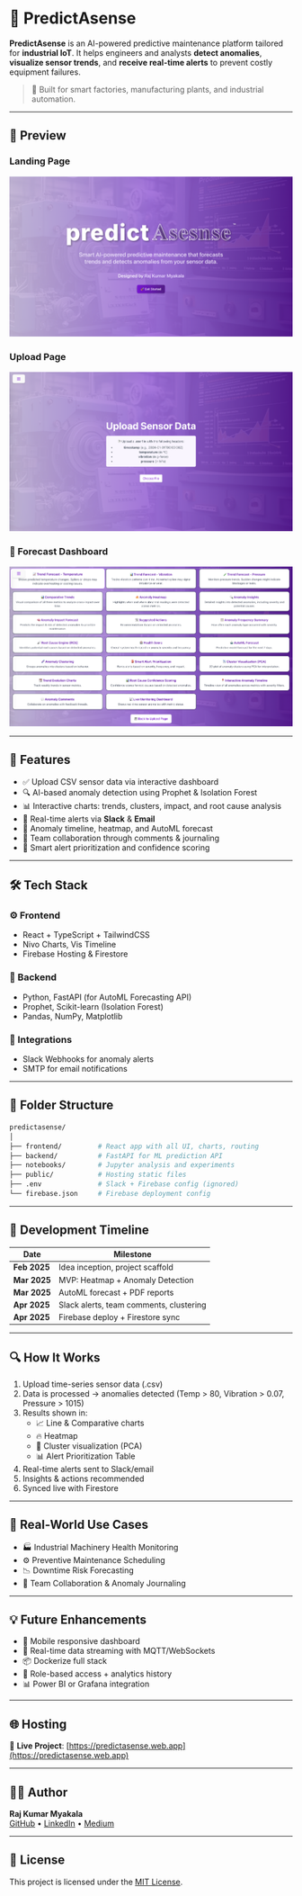 # 🧠 PredictAsense

**PredictAsense** is an AI-powered predictive maintenance platform tailored for **industrial IoT**. It helps engineers and analysts **detect anomalies**, **visualize sensor trends**, and **receive real-time alerts** to prevent costly equipment failures.

> 🎯 Built for smart factories, manufacturing plants, and industrial automation.

---

## 📸 Preview

### Landing Page
![Landing Page](./frontend/src/assets/pic.png)

### Upload Page
![Uplaod Page](./frontend/src/assets/pic_1.png)

### 📍 Forecast Dashboard
![Forecast Dashboard](./frontend/src/assets/pic_2.png)


---

## 🚀 Features

- ✅ Upload CSV sensor data via interactive dashboard  
- 🔍 AI-based anomaly detection using Prophet & Isolation Forest  
- 📊 Interactive charts: trends, clusters, impact, and root cause analysis  
- 🔔 Real-time alerts via **Slack** & **Email**  
- 📆 Anomaly timeline, heatmap, and AutoML forecast  
- 💬 Team collaboration through comments & journaling  
- 🧠 Smart alert prioritization and confidence scoring

---

## 🛠️ Tech Stack

### ⚙️ Frontend
- React + TypeScript + TailwindCSS
- Nivo Charts, Vis Timeline
- Firebase Hosting & Firestore

### 🔄 Backend
- Python, FastAPI (for AutoML Forecasting API)
- Prophet, Scikit-learn (Isolation Forest)
- Pandas, NumPy, Matplotlib

### 📡 Integrations
- Slack Webhooks for anomaly alerts
- SMTP for email notifications

---

## 📁 Folder Structure

```bash
predictasense/
│
├── frontend/         # React app with all UI, charts, routing
├── backend/          # FastAPI for ML prediction API
├── notebooks/        # Jupyter analysis and experiments
├── public/           # Hosting static files
├── .env              # Slack + Firebase config (ignored)
└── firebase.json     # Firebase deployment config
```

---

## 📅 Development Timeline

| Date        | Milestone                              |
|-------------|------------------------------------------|
| **Feb 2025** | Idea inception, project scaffold         |
| **Mar 2025** | MVP: Heatmap + Anomaly Detection         |
| **Mar 2025** | AutoML forecast + PDF reports            |
| **Apr 2025** | Slack alerts, team comments, clustering  |
| **Apr 2025** | Firebase deploy + Firestore sync         |

---

## 🔍 How It Works

1. Upload time-series sensor data (.csv)
2. Data is processed → anomalies detected (Temp > 80, Vibration > 0.07, Pressure > 1015)
3. Results shown in:
   - 📈 Line & Comparative charts
   - 🔥 Heatmap
   - 🧬 Cluster visualization (PCA)
   - 📊 Alert Prioritization Table
4. Real-time alerts sent to Slack/email
5. Insights & actions recommended
6. Synced live with Firestore

---

## 🤝 Real-World Use Cases

- 🏭 Industrial Machinery Health Monitoring  
- ⚙️ Preventive Maintenance Scheduling  
- 📉 Downtime Risk Forecasting  
- 👷 Team Collaboration & Anomaly Journaling  

---

## 💡 Future Enhancements

- 📱 Mobile responsive dashboard  
- 📡 Real-time data streaming with MQTT/WebSockets  
- 📦 Dockerize full stack  
- 🔐 Role-based access + analytics history  
- 📊 Power BI or Grafana integration

---

## 🌐 Hosting

🔗 **Live Project**: [https://predictasense.web.app](https://predictasense.web.app)

---

## 👨‍💻 Author

**Raj Kumar Myakala**  
[GitHub](https://github.com/rajkumar160798) • [LinkedIn](https://www.linkedin.com/in/raj-kumar-myakala-927860264/) • [Medium](https://medium.com/@myakalarajkumar1998)

---

## 📄 License

This project is licensed under the [MIT License](LICENSE).
